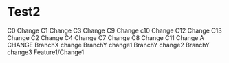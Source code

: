 Test2
=====

C0 Change
C1 Change
C3 Change
C9 Change
c10 Change
C12 Change
C13 Change
C2 Change
C4 Change
C7 Change
C8 Change
C11 Change
A CHANGE
BranchX change
BranchY change1
BranchY change2
BranchY change3
Feature1/Change1